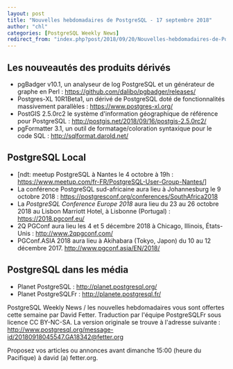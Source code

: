 ```yaml
---
layout: post
title: "Nouvelles hebdomadaires de PostgreSQL - 17 septembre 2018"
author: "chl"
categories: [PostgreSQL Weekly News]
redirect_from: "index.php?post/2018/09/20/Nouvelles-hebdomadaires-de-PostgreSQL-17-septembre-2018"
---
```



<h2>Les nouveaut&eacute;s des produits d&eacute;riv&eacute;s</h2>

<ul>

<li>pgBadger v10.1, un analyseur de log PostgreSQL et un g&eacute;n&eacute;rateur de graphe en Perl&nbsp;: <a target="_blank" href="https://github.com/dalibo/pgbadger/releases/">https://github.com/dalibo/pgbadger/releases/</a></li>

<li>Postgres-XL 10R1Beta1, un d&eacute;riv&eacute; de PostgreSQL dot&eacute; de fonctionnalit&eacute;s massivement parall&egrave;les&nbsp;: <a target="_blank" href="https://www.postgres-xl.org/">https://www.postgres-xl.org/</a></li>

<li>PostGIS 2.5.0rc2 le syst&egrave;me d'information g&eacute;ographique de r&eacute;f&eacute;rence pour PostgreSQL&nbsp;: <a target="_blank" href="http://postgis.net/2018/09/16/postgis-2.5.0rc2/">http://postgis.net/2018/09/16/postgis-2.5.0rc2/</a></li>

<li>pgFormatter 3.1, un outil de formatage/coloration syntaxique pour le code SQL&nbsp;: <a target="_blank" href="http://sqlformat.darold.net/">http://sqlformat.darold.net/</a></li>

</ul>

<!--more-->


<h2>PostgreSQL Local</h2>

<ul>

<li>[ndt: meetup PostgreSQL à Nantes le 4 octobre à 19h&nbsp;: <a href="https://www.meetup.com/fr-FR/PostgreSQL-User-Group-Nantes/" target="_blank">https://www.meetup.com/fr-FR/PostgreSQL-User-Group-Nantes/</a>]</li>

<li>La conf&eacute;rence PostgreSQL sud-africaine aura lieu &agrave; Johannesburg le 9 octobre 2018&nbsp;: <a target="_blank" href="https://postgresconf.org/conferences/SouthAfrica2018">https://postgresconf.org/conferences/SouthAfrica2018</a></li>

<li>La <em>PostgreSQL Conference Europe 2018</em> aura lieu du 23 au 26 octobre 2018 au Lisbon Marriott Hotel, &agrave; Lisbonne (Portugal)&nbsp;: <a target="_blank" href="https://2018.pgconf.eu/">https://2018.pgconf.eu/</a></li>

<li>2Q PGConf aura lieu les 4 et 5 d&eacute;cembre 2018 &agrave; Chicago, Illinois, &Eacute;tats-Unis&nbsp;: <a target="_blank" href="http://www.2qpgconf.com/">http://www.2qpgconf.com/</a></li>

<li>PGConf.ASIA 2018 aura lieu &agrave; Akihabara (Tokyo, Japon) du 10 au 12 d&eacute;cembre 2017. <a target="_blank" href="http://www.pgconf.asia/EN/2018/">http://www.pgconf.asia/EN/2018/</a></li>

</ul>

<h2>PostgreSQL dans les m&eacute;dia</h2>

<ul>

<li>Planet PostgreSQL : <a target="_blank" href="http://planet.postgresql.org/">http://planet.postgresql.org/</a></li>

<li>Planet PostgreSQLFr : <a target="_blank" href="http://planete.postgresql.fr/">http://planete.postgresql.fr/</a></li>

</ul>

<p>PostgreSQL Weekly News / les nouvelles hebdomadaires vous sont offertes cette semaine par David Fetter. Traduction par l'&eacute;quipe PostgreSQLFr sous licence CC BY-NC-SA. La version originale se trouve &agrave; l'adresse suivante : <a target="_blank" href="http://www.postgresql.org/message-id/20180918045547.GA18342@fetter.org">http://www.postgresql.org/message-id/20180918045547.GA18342@fetter.org</a></p>

<p>Proposez vos articles ou annonces avant dimanche 15:00 (heure du Pacifique) &agrave; david (a) fetter.org.</p>